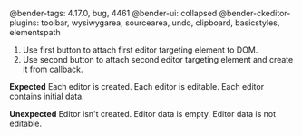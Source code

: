@bender-tags: 4.17.0, bug, 4461
@bender-ui: collapsed
@bender-ckeditor-plugins: toolbar, wysiwygarea, sourcearea, undo, clipboard, basicstyles, elementspath

1. Use first button to attach first editor targeting element to DOM.
2. Use second button to attach second editor targeting element and create it from callback.

**Expected** Each editor is created. Each editor is editable. Each editor contains initial data.

**Unexpected** Editor isn't created. Editor data is empty. Editor data is not editable.

